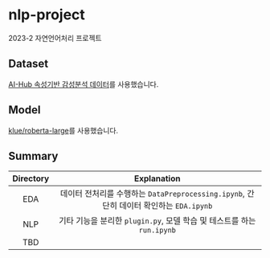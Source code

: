 # nlp-project
2023-2 자연언어처리 프로젝트

## Dataset
[AI-Hub 속성기반 감성분석 데이터](https://www.aihub.or.kr/aihubdata/data/view.do?currMenu=&topMenu=&aihubDataSe=realm&dataSetSn=71603)를 사용했습니다.

## Model
[klue/roberta-large](https://huggingface.co/klue/roberta-large)를 사용했습니다.

## Summary
|Directory|Explanation|
|:--:|:--:|
|EDA|데이터 전처리를 수행하는 `DataPreprocessing.ipynb`, 간단히 데이터 확인하는 `EDA.ipynb`|
|NLP|기타 기능을 분리한 `plugin.py`, 모델 학습 및 테스트를 하는 `run.ipynb`|
|TBD||
